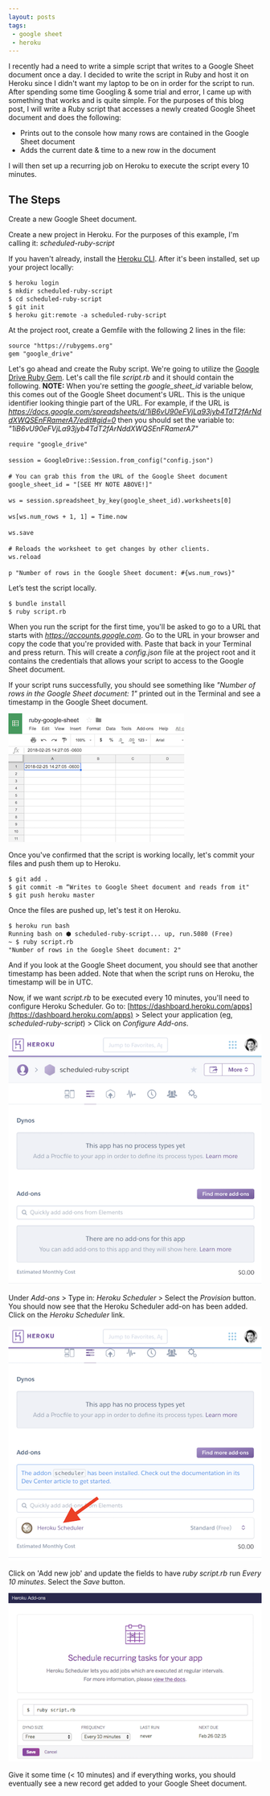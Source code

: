 ```yaml
---
layout: posts
tags:
 - google sheet
 - heroku
---
```


I recently had a need to write a simple script that writes to a Google Sheet document once a day. I decided to write the script in Ruby and host it on Heroku since I didn't want my laptop to be on in order for the script to run. After spending some time Googling & some trial and error, I came up with something that works and is quite simple. For the purposes of this blog post, I will write a Ruby script that accesses a newly created Google Sheet document and does the following:

* Prints out to the console how many rows are contained in the Google Sheet document
* Adds the current date & time to a new row in the document

I will then set up a recurring job on Heroku to execute the script every 10 minutes.

## The Steps

Create a new Google Sheet document.

Create a new project in Heroku. For the purposes of this example, I'm calling it: *scheduled-ruby-script*

If you haven't already, install the [Heroku CLI](https://devcenter.heroku.com/articles/heroku-cli). After it's been installed, set up your project locally:

    $ heroku login
    $ mkdir scheduled-ruby-script
    $ cd scheduled-ruby-script
    $ git init
    $ heroku git:remote -a scheduled-ruby-script

At the project root, create a Gemfile with the following 2 lines in the file:

    source "https://rubygems.org"
    gem "google_drive"

Let's go ahead and create the Ruby script. We're going to utilize the [Google Drive Ruby Gem](https://github.com/gimite/google-drive-ruby). Let's call the file *script.rb* and it should contain the following. **NOTE:** When you're setting the *google\_sheet\_id* variable below, this comes out of the Google Sheet document's URL. This is the unique identifier looking thingie part of the URL. For example, if the URL is *https://docs.google.com/spreadsheets/d/1iB6vU90eFVjLa93jyb4TdT2fArNddXWQSEnFRamerA7/edit#gid=0* then you should set the variable to: *"1iB6vU90eFVjLa93jyb4TdT2fArNddXWQSEnFRamerA7"*

    require "google_drive"

    session = GoogleDrive::Session.from_config("config.json")

    # You can grab this from the URL of the Google Sheet document
    google_sheet_id = "[SEE MY NOTE ABOVE!]"

    ws = session.spreadsheet_by_key(google_sheet_id).worksheets[0]

    ws[ws.num_rows + 1, 1] = Time.now

    ws.save

    # Reloads the worksheet to get changes by other clients.
    ws.reload

    p "Number of rows in the Google Sheet document: #{ws.num_rows}"

Let’s test the script locally.  

    $ bundle install
    $ ruby script.rb

When you run the script for the first time, you'll be asked to go to a URL that starts with *https://accounts.google.com*. Go to the URL in your browser and copy the code that you're provided with. Paste that back in your Terminal and press return. This will create a *config.json* file at the project root and it contains the credentials that allows your script to access to the Google Sheet document.

If your script runs successfully, you should see something like *"Number of rows in the Google Sheet document: 1"* printed out in the Terminal and see a timestamp in the Google Sheet document.

![](/assets/images/ruby-heroku-google-sheets/1_record.png)

Once you've confirmed that the script is working locally, let's commit your files and push them up to Heroku.

    $ git add .
    $ git commit -m “Writes to Google Sheet document and reads from it"
    $ git push heroku master

Once the files are pushed up, let's test it on Heroku.

    $ heroku run bash
    Running bash on ⬢ scheduled-ruby-script... up, run.5080 (Free)
    ~ $ ruby script.rb
    "Number of rows in the Google Sheet document: 2"

And if you look at the Google Sheet document, you should see that another timestamp has been added. Note that when the script runs on Heroku, the timestamp will be in UTC.

Now, if we want *script.rb* to be executed every 10 minutes, you'll need to configure Heroku Scheduler. Go to: [https://dashboard.heroku.com/apps](https://dashboard.heroku.com/apps) > Select your application (eg, *scheduled-ruby-script*) > Click on *Configure Add-ons*.

![](/assets/images/ruby-heroku-google-sheets/add_ons.png)

Under *Add-ons* > Type in: *Heroku Scheduler* > Select the *Provision* button. You should now see that the Heroku Scheduler add-on has been added. Click on the *Heroku Scheduler* link.

![](/assets/images/ruby-heroku-google-sheets/heroku_scheduler.png)

Click on 'Add new job' and update the fields to have *ruby script.rb* run *Every 10 minutes*. Select the *Save* button.

![](/assets/images/ruby-heroku-google-sheets/new_job.png)

Give it some time (< 10 minutes) and if everything works, you should eventually see a new record get added to your Google Sheet document.
